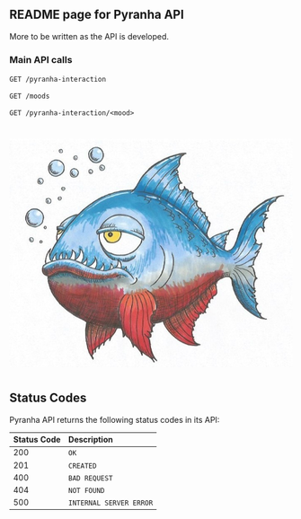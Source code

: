 ## README page for Pyranha API ##

More to be written as the API is developed.

### Main API calls

```http
GET /pyranha-interaction
```
```http
GET /moods
```
```http
GET /pyranha-interaction/<mood>
```
#
![](img/piranha.jpeg)

#
## Status Codes
Pyranha API returns the following status codes in its API:

| Status Code | Description |
| :--- | :--- |
| 200 | `OK` |
| 201 | `CREATED` |
| 400 | `BAD REQUEST` |
| 404 | `NOT FOUND` |
| 500 | `INTERNAL SERVER ERROR` |
